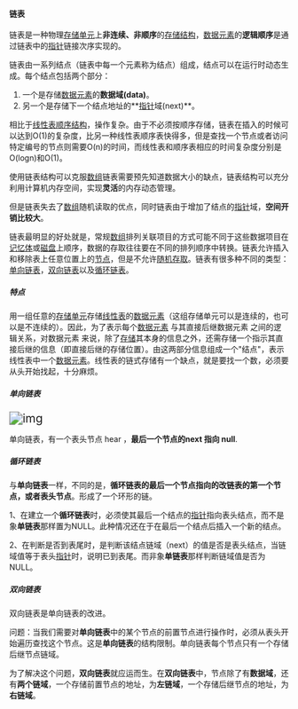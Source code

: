 #### 链表

链表是一种物理[存储单元](https://baike.baidu.com/item/存储单元/8727749)上**非连续、非顺序**的[存储结构](https://baike.baidu.com/item/存储结构/350782)，[数据元素](https://baike.baidu.com/item/数据元素/715313)的**逻辑顺序**是通过链表中的[指针](https://baike.baidu.com/item/指针/2878304)链接次序实现的。

链表由一系列结点（链表中每一个元素称为结点）组成，结点可以在运行时动态生成。每个结点包括两个部分：

1. 一个是存储[数据元素](https://baike.baidu.com/item/数据元素)的**数据域(data)**。
2. 另一个是存储下一个结点地址的**[指针](https://baike.baidu.com/item/指针/2878304)域(next)**。 

相比于[线性表](https://baike.baidu.com/item/线性表/3228081)[顺序结构](https://baike.baidu.com/item/顺序结构/9845234)，操作复杂。由于不必须按顺序存储，链表在插入的时候可以达到O(1)的复杂度，比另一种线性表顺序表快得多，但是查找一个节点或者访问特定编号的节点则需要O(n)的时间，而线性表和顺序表相应的时间复杂度分别是O(logn)和O(1)。

使用链表结构可以克服[数组](https://baike.baidu.com/item/数组/3794097)链表需要预先知道数据大小的缺点，链表结构可以充分利用计算机内存空间，实现**灵活**的内存动态管理。

但是链表失去了[数组](https://baike.baidu.com/item/数组/3794097)随机读取的优点，同时链表由于增加了结点的[指针](https://baike.baidu.com/item/指针/2878304)域，**空间开销比较大**。

链表最明显的好处就是，常规[数组](https://baike.baidu.com/item/数组/3794097)排列关联项目的方式可能不同于这些数据项目在[记忆体](https://baike.baidu.com/item/记忆体/3029693)或[磁盘](https://baike.baidu.com/item/磁盘/2842227)上顺序，数据的存取往往要在不同的排列顺序中转换。链表允许插入和移除表上任意位置上的[节点](https://baike.baidu.com/item/节点/865052)，但是不允许[随机存取](https://baike.baidu.com/item/随机存取/4610937)。链表有很多种不同的类型：[单向链表](https://baike.baidu.com/item/单向链表/8671935)，[双向链表](https://baike.baidu.com/item/双向链表/2968731)以及[循环链表](https://baike.baidu.com/item/循环链表/3228465)。



##### 特点

用一组任意的[存储单元](https://baike.baidu.com/item/存储单元)存储[线性表](https://baike.baidu.com/item/线性表)的[数据元素](https://baike.baidu.com/item/数据元素)（这组存储单元可以是连续的，也可以是不连续的）。因此，为了表示每个[数据元素](https://baike.baidu.com/item/数据元素) 与其直接后继数据元素 之间的逻辑关系，对数据元素 来说，除了[存储](https://baike.baidu.com/item/存储)其本身的信息之外，还需存储一个指示其直接后继的信息（即直接后继的存储位置）。由这两部分信息组成一个"结点"，表示线性表中一个[数据元素](https://baike.baidu.com/item/数据元素)。线性表的链式存储有一个缺点，就是要找一个数，必须要从头开始找起，十分麻烦。 





##### 单向链表

<img src="https://bkimg.cdn.bcebos.com/pic/91ef76c6a7efce1b8d7e8131ae51f3deb58f65f7?x-bce-process=image/watermark,image_d2F0ZXIvYmFpa2U3Mg==,g_7,xp_5,yp_5" alt="img" title="单向链表图示" style="zoom:150%;" />

单向链表，有一个表头节点 hear  ，**最后一个节点的next 指向 null**.  



##### 循环链表

与**单向链表**一样，不同的是，**循环链表的最后一个节点指向的改链表的第一个节点，或者表头节点**。形成了一个环形的链。

1、在建立一个**循环链表**时，必须使其最后一个结点的[指针](https://baike.baidu.com/item/指针)指向表头结点，而不是象**单链表**那样置为NULL。此种情况还在于在最后一个结点后插入一个新的结点。

2、在判断是否到表尾时，是判断该结点链域（next）的值是否是表头结点，当链域值等于表头[指针](https://baike.baidu.com/item/指针)时，说明已到表尾。而非象**单链表**那样判断链域值是否为NULL。



##### 双向链表

双向链表是单向链表的改进。

问题：当我们需要对**单向链表**中的某个节点的前置节点进行操作时，必须从表头开始遍历查找这个节点。这是**单向链表**的结构限制。单向链表每个节点只有一个存储后继节点链域。

为了解决这个问题，**双向链表**就应运而生。在**双向链表**中，节点除了有**数据域**，还有**两个链域**，一个存储前置节点的地址，为**左链域**，一个存储后继节点的地址，为**右链域**。